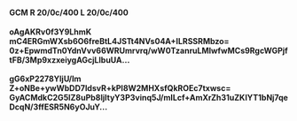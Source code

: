 #### GCM R 20/0c/400 L 20/0c/400
**oAgAKRv0f3Y9LhmK**<br/>**mC4ERGmWXsb6O6freBtL4JSTt4NVs04A+ILRSSRMbzo=**<br/>**0z+EpwmdTn0YdnVvv66WRUmrvrq/wW0TzanruLMlwfwMCs9RgcWGPjftFB/3Mp9xzxeiygAGcjLlbuUA...**<br/><br/>
**gG6xP2278YljU/lm**<br/>**Z+oNBe+ywWbDD7IdsvR+kPl8W2MHXsfQkROEc7txwsc=**<br/>**GyACMdkC2G5IZ8uPb8ljltyY3P3vinq5J/mILcf+AmXrZh31uZKIYT1bNj7qeDcqN/3ffESR5N6yOJuY...**